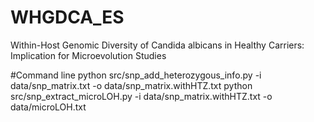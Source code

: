 # WHGDCA_ES
Within-Host Genomic Diversity of Candida albicans in Healthy Carriers: Implication for Microevolution Studies

#Command line
python src/snp_add_heterozygous_info.py -i data/snp_matrix.txt -o data/snp_matrix.withHTZ.txt
python src/snp_extract_microLOH.py -i data/snp_matrix.withHTZ.txt -o data/microLOH.txt


